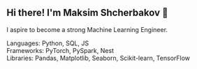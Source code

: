 ## Hi there! I'm Maksim Shcherbakov 👋
I aspire to become a strong Machine Learning Engineer.

Languages: Python, SQL, JS  
Frameworks: PyTorch, PySpark, Nest  
Libraries: Pandas, Matplotlib, Seaborn, Scikit-learn, TensorFlow
<!--
**MaksimShcherbakov/MaksimShcherbakov** is a ✨ _special_ ✨ repository because its `README.md` (this file) appears on your GitHub profile.

Here are some ideas to get you started:

- 🔭 I’m currently working on ...
- 🌱 I’m currently learning ...
- 👯 I’m looking to collaborate on ...
- 🤔 I’m looking for help with ...
- 💬 Ask me about ...
- 📫 How to reach me: ...
- 😄 Pronouns: ...
- ⚡ Fun fact: ...
-->
